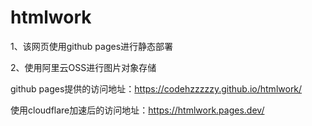 # htmlwork
1、该网页使用github pages进行静态部署

2、使用阿里云OSS进行图片对象存储

github pages提供的访问地址：https://codehzzzzzy.github.io/htmlwork/

使用cloudflare加速后的访问地址：https://htmlwork.pages.dev/
